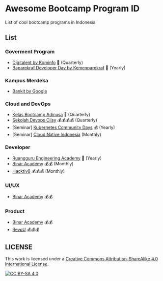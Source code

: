 # Awesome Bootcamp Program ID

List of cool bootcamp programs in Indonesia

## List

### Goverment Program

- [Digitalent by Kominfo](https://digitalent.kominfo.go.id/) 📄 (Quarterly)
- [Baparekraf Developer Day by Kemenparekraf](https://bdd.kemenparekraf.go.id/) 📄 (Yearly)

### Kampus Merdeka

- [Bankit by Google](https://grow.google/intl/id_id/bangkit/)

### Cloud and DevOps

- [Kelas Bootcamp Adinusa](https://www.instagram.com/adinusa.id/) 📄 (Quarterly)
- [Sekolah Devops Cilsy](https://sekolahdevops.com/) 💰💰💰💰 (Quarterly)
- [Seminar] [Kubernetes Community Days](https://community.cncf.io/events/details/cncf-kcd-indonesia-presents-kubernetes-community-days-openinfra-days-indonesia-2022/) 💰 (Yearly)
- [Seminar] [Cloud Native Indonesia](https://www.youtube.com/c/CloudNativeIndonesia) (Monthly)

### Developer

- [Ruangguru Engineering Academy](https://rea.ruangguru.com/) 📄 (Yearly)
- [Binar Academy](https://www.binaracademy.com/) 💰💰 (Monthly)
- [Hacktiv8](https://www.hacktiv8.com/) 💰💰💰 (Monthly)

### UI/UX

- [Binar Academy](https://www.binaracademy.com/) 💰💰

### Product

- [Binar Academy](https://www.binaracademy.com/) 💰💰
- [RevoU](https://revou.co/) 💰💰💰

## LICENSE

This work is licensed under a
[Creative Commons Attribution-ShareAlike 4.0 International License][cc-by-sa].

[![CC BY-SA 4.0][cc-by-sa-image]][cc-by-sa]

[cc-by-sa]: http://creativecommons.org/licenses/by-sa/4.0/
[cc-by-sa-image]: https://licensebuttons.net/l/by-sa/4.0/88x31.png
[cc-by-sa-shield]: https://img.shields.io/badge/License-CC%20BY--SA%204.0-lightgrey.svg
